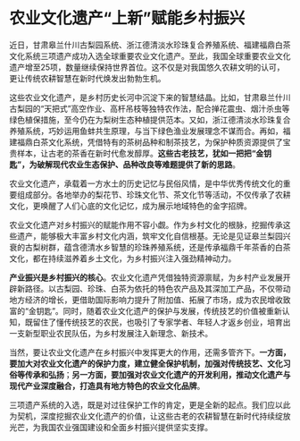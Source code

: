 # 农业文化遗产“上新”赋能乡村振兴

近日，甘肃皋兰什川古梨园系统、浙江德清淡水珍珠复合养殖系统、福建福鼎白茶文化系统三项遗产成功入选全球重要农业文化遗产。至此，我国全球重要农业文化遗产增至25项，数量继续保持世界首位。这不仅是对我国悠久农耕文明的认可，更让传统农耕智慧在新时代焕发出勃勃生机。

这些农业文化遗产，是乡村历史长河中沉淀下来的智慧结晶。比如，甘肃皋兰什川古梨园的“天把式”高空作业、高杆吊枝等独特农作法，配合掸花震虫、烟汁杀虫等绿色植保措施，至今仍在为梨树生态种植提供范本。又如，浙江德清淡水珍珠复合养殖系统，巧妙运用鱼蚌共生原理，与当下绿色渔业发展理念不谋而合。再如，福建福鼎白茶文化系统，凭借特有的茶树品种和制茶技艺，为保护种质资源提供了宝贵样本，让古老的茶香在新时代愈发醇厚。**这些古老技艺，犹如一把把“金钥匙”，为破解现代农业生态保护、品种改良等难题提供了新的思路**。

农业文化遗产，承载着一方水土的历史记忆与民俗风情，是中华优秀传统文化的重要组成部分。各地举办的梨花节、珍珠文化节、茶文化节等活动，不仅传承了农耕文化，更唤醒了人们心底的文化记忆，成为展示地域特色的金字招牌。

农业文化遗产对乡村振兴的赋能作用不容小觑。作为乡村文化的根脉，挖掘传承这些遗产，能够极大丰富乡村文化内涵，筑牢文化自信根基。无论是见证皋兰梨园兴衰的古梨树群，蕴含德清水乡智慧的珍珠养殖系统，还是传承福鼎千年茶香的白茶文化，都在持续滋养着乡土文化，为乡村振兴注入强劲精神动力。

**产业振兴是乡村振兴的核心**。农业文化遗产凭借独特资源禀赋，为乡村产业发展开辟新路径。以古梨园、珍珠、白茶为依托的特色农产品及其深加工产品，不仅带动地方经济的增长，更借助国际影响力提升了附加值、拓展了市场，成为农民增收致富的“金钥匙”。同时，随着农业文化遗产的保护与发展，传统技艺的价值被重新认知，既留住了懂传统技艺的农民，也吸引了专家学者、年轻人才返乡创业，培育出一支新型职业农民队伍，为乡村发展注入新理念、新技术。

当然，要让农业文化遗产在乡村振兴中发挥更大的作用，还需多管齐下。**一方面，要加大对农业文化遗产的保护力度，建立健全保护机制，加强对传统技艺、文化习俗等传承和弘扬**；**另一方面，要加强对农业文化遗产的开发利用，推动文化遗产与现代产业深度融合，打造具有地方特色的农业文化品牌**。

三项遗产系统的入选，既是对过往保护工作的肯定，更是全新的起点。我们应以此为契机，深度挖掘农业文化遗产的价值，让这些古老的农耕智慧在新时代持续绽放光芒，为我国农业强国建设和全面乡村振兴提供坚实支撑。